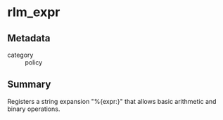 # rlm_expr
## Metadata
<dl>
  <dt>category</dt><dd>policy</dd>
</dl>

## Summary
Registers a string expansion "%{expr:}" that allows basic arithmetic and binary operations.
